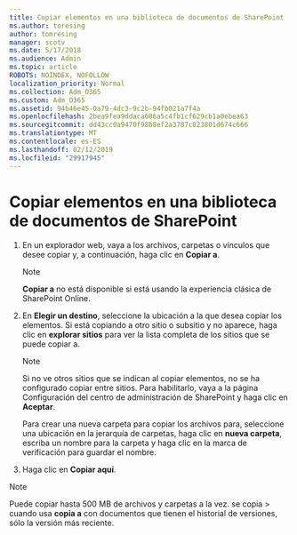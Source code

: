 ```yaml
---
title: Copiar elementos en una biblioteca de documentos de SharePoint
ms.author: toresing
author: tomresing
manager: scotv
ms.date: 5/17/2018
ms.audience: Admin
ms.topic: article
ROBOTS: NOINDEX, NOFOLLOW
localization_priority: Normal
ms.collection: Adm_O365
ms.custom: Adm_O365
ms.assetid: 94b46e45-0a79-4dc3-9c2b-94fb021a7f4a
ms.openlocfilehash: 2bea9fea9ddaca686a5c4fb1cf629cb1a0ebea63
ms.sourcegitcommit: dd43cc0a9470f98b8ef2a3787c823801d674c666
ms.translationtype: MT
ms.contentlocale: es-ES
ms.lasthandoff: 02/12/2019
ms.locfileid: "29917945"
---
```

# <a name="copy-items-in-a-sharepoint-document-library"></a>Copiar elementos en una biblioteca de documentos de SharePoint

1. En un explorador web, vaya a los archivos, carpetas o vínculos que desee copiar y, a continuación, haga clic en **Copiar a**.
    
    > [!NOTE]
    > **Copiar a** no está disponible si está usando la experiencia clásica de SharePoint Online. 
  
2. En **Elegir un destino**, seleccione la ubicación a la que desea copiar los elementos. Si está copiando a otro sitio o subsitio y no aparece, haga clic en **explorar sitios** para ver la lista completa de los sitios que se puede copiar a. 
    
    > [!NOTE]
    > Si no ve otros sitios que se indican al copiar elementos, no se ha configurado copiar entre sitios. Para habilitarlo, vaya a la página Configuración del centro de administración de SharePoint y haga clic en **Aceptar**. 
  
    Para crear una nueva carpeta para copiar los archivos para, seleccione una ubicación en la jerarquía de carpetas, haga clic en **nueva carpeta**, escriba un nombre para la carpeta y haga clic en la marca de verificación para guardar el nombre.
    
3. Haga clic en **Copiar aquí**.
    
> [!NOTE]
>  Puede copiar hasta 500 MB de archivos y carpetas a la vez. se copia > cuando usa **copia a** con documentos que tienen el historial de versiones, sólo la versión más reciente. 
  


